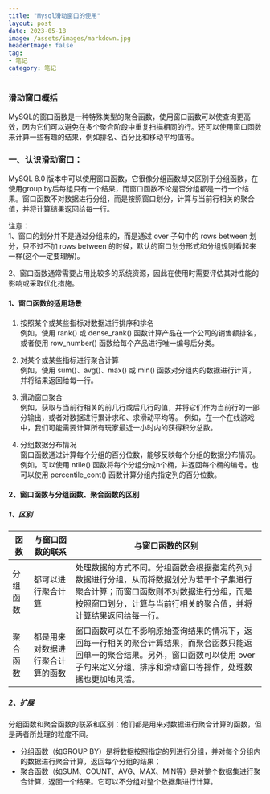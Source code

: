 ```yaml
---
title: "Mysql滑动窗口的使用"
layout: post
date: 2023-05-18
image: /assets/images/markdown.jpg
headerImage: false
tag:
- 笔记
category: 笔记
---
```



### 滑动窗口概括

 MySQL的窗口函数是一种特殊类型的聚合函数，使用窗口函数可以使查询更高效，因为它们可以避免在多个聚合阶段中重复扫描相同的行。还可以使用窗口函数来计算一些有趣的结果，例如排名、百分比和移动平均值等。
	
### 一、认识滑动窗口：    

MySQL 8.0 版本中可以使用窗口函数，它很像分组函数却又区别于分组函数，在使用group by后每组只有一个结果，而窗口函数不论是否分组都是一行一个结果。窗口函数不对数据进行分组，而是按照窗口划分，计算与当前行相关的聚合值，并将计算结果返回给每一行。  
 
注意：  
1、窗口的划分并不是通过分组来的，而是通过 over 子句中的 rows between 划分，只不过不加 rows between 的时候，默认的窗口划分形式和分组规则看起来一样(这个一定要理解)。    

2、窗口函数通常需要占用比较多的系统资源，因此在使用时需要评估其对性能的影响或采取优化措施。  
		
#### 1、窗口函数的适用场景  

1. 按照某个或某些指标对数据进行排序和排名   
例如，使用 rank() 或 dense_rank() 函数计算产品在一个公司的销售额排名，或者使用 row_number() 函数给每个产品进行唯一编号后分类。
	
2. 对某个或某些指标进行聚合计算    
例如，使用 sum()、avg()、max() 或 min() 函数对分组内的数据进行计算，并将结果返回给每一行。
	
3. 滑动窗口聚合    
例如，获取与当前行相关的前几行或后几行的值，并将它们作为当前行的一部分输出，或者对数据进行累计求和、求滑动平均等。
例如，在一个在线游戏中，我们可能需要计算所有玩家最近一小时内的获得积分总数。
	
4. 分组数据分布情况  
窗口函数通过计算每个分组的百分位数，能够反映每个分组的数据分布情况。例如，可以使用 ntile() 函数将每个分组分成n个桶，并返回每个桶的编号。也可以使用 percentile_cont() 函数计算分组内指定列的百分位数。

#### 2、窗口函数与分组函数、聚合函数的区别  

##### 1、区别  

函数 | 与窗口函数的联系 | 与窗口函数的区别
----|------|----
分组函数 | 都可以进行聚合计算 | 处理数据的方式不同。分组函数会根据指定的列对数据进行分组，从而将数据划分为若干个子集进行聚合计算；而窗口函数则不对数据进行分组，而是按照窗口划分，计算与当前行相关的聚合值，并将计算结果返回给每一行。  
聚合函数 | 都是用来对数据进行聚合计算的函数 | 窗口函数可以在不影响原始查询结果的情况下，返回每一行相关的聚合计算结果，而聚合函数只能返回单一的聚合结果。另外，窗口函数可以使用 over 子句来定义分组、排序和滑动窗口等操作，处理数据也更加地灵活。

##### 2、扩展

分组函数和聚合函数的联系和区别：他们都是用来对数据进行聚合计算的函数，但是两者所处理的粒度不同。 

+ 分组函数（如GROUP BY）是将数据按照指定的列进行分组，并对每个分组内的数据进行聚合计算，返回每个分组的结果；  
+ 聚合函数（如SUM、COUNT、AVG、MAX、MIN等）是对整个数据集进行聚合计算，返回一个结果。它可以不分组对整个数据集进行计算。









	
